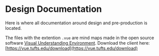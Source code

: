 # Design Documentation

Here is where all documentation around design and pre-production is located.

The files with the extention `.vue` are mind maps made in the open source software [Visual Understanding Environment](https://vue.tufts.edu/). Download the client here: [https://vue.tufts.edu/download](https://vue.tufts.edu/download)